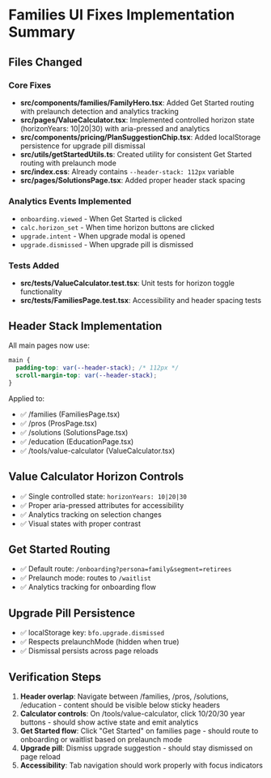 # Families UI Fixes Implementation Summary

## Files Changed

### Core Fixes
- **src/components/families/FamilyHero.tsx**: Added Get Started routing with prelaunch detection and analytics tracking
- **src/pages/ValueCalculator.tsx**: Implemented controlled horizon state (horizonYears: 10|20|30) with aria-pressed and analytics
- **src/components/pricing/PlanSuggestionChip.tsx**: Added localStorage persistence for upgrade pill dismissal
- **src/utils/getStartedUtils.ts**: Created utility for consistent Get Started routing with prelaunch mode
- **src/index.css**: Already contains `--header-stack: 112px` variable
- **src/pages/SolutionsPage.tsx**: Added proper header stack spacing

### Analytics Events Implemented
- `onboarding.viewed` - When Get Started is clicked
- `calc.horizon_set` - When time horizon buttons are clicked
- `upgrade.intent` - When upgrade modal is opened
- `upgrade.dismissed` - When upgrade pill is dismissed

### Tests Added
- **src/__tests__/ValueCalculator.test.tsx**: Unit tests for horizon toggle functionality
- **src/__tests__/FamiliesPage.test.tsx**: Accessibility and header spacing tests

## Header Stack Implementation

All main pages now use:
```css
main {
  padding-top: var(--header-stack); /* 112px */
  scroll-margin-top: var(--header-stack);
}
```

Applied to:
- ✅ /families (FamiliesPage.tsx)
- ✅ /pros (ProsPage.tsx) 
- ✅ /solutions (SolutionsPage.tsx)
- ✅ /education (EducationPage.tsx)
- ✅ /tools/value-calculator (ValueCalculator.tsx)

## Value Calculator Horizon Controls

- ✅ Single controlled state: `horizonYears: 10|20|30`
- ✅ Proper aria-pressed attributes for accessibility
- ✅ Analytics tracking on selection changes
- ✅ Visual states with proper contrast

## Get Started Routing

- ✅ Default route: `/onboarding?persona=family&segment=retirees`
- ✅ Prelaunch mode: routes to `/waitlist`
- ✅ Analytics tracking for onboarding flow

## Upgrade Pill Persistence

- ✅ localStorage key: `bfo.upgrade.dismissed`
- ✅ Respects prelaunchMode (hidden when true)
- ✅ Dismissal persists across page reloads

## Verification Steps

1. **Header overlap**: Navigate between /families, /pros, /solutions, /education - content should be visible below sticky headers
2. **Calculator controls**: On /tools/value-calculator, click 10/20/30 year buttons - should show active state and emit analytics
3. **Get Started flow**: Click "Get Started" on families page - should route to onboarding or waitlist based on prelaunch mode
4. **Upgrade pill**: Dismiss upgrade suggestion - should stay dismissed on page reload
5. **Accessibility**: Tab navigation should work properly with focus indicators